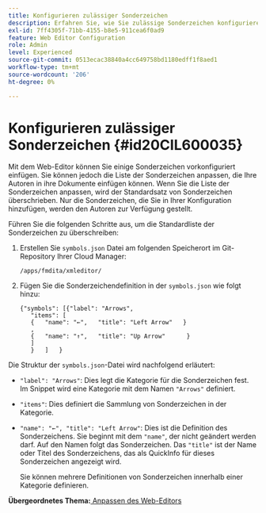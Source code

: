 ```yaml
---
title: Konfigurieren zulässiger Sonderzeichen
description: Erfahren Sie, wie Sie zulässige Sonderzeichen konfigurieren
exl-id: 7ff4305f-71bb-4155-b8e5-911cea6f0ad9
feature: Web Editor Configuration
role: Admin
level: Experienced
source-git-commit: 0513ecac38840a4cc649758bd1180edff1f8aed1
workflow-type: tm+mt
source-wordcount: '206'
ht-degree: 0%

---
```


# Konfigurieren zulässiger Sonderzeichen {#id20CIL600035}

Mit dem Web-Editor können Sie einige Sonderzeichen vorkonfiguriert einfügen. Sie können jedoch die Liste der Sonderzeichen anpassen, die Ihre Autoren in ihre Dokumente einfügen können. Wenn Sie die Liste der Sonderzeichen anpassen, wird der Standardsatz von Sonderzeichen überschrieben. Nur die Sonderzeichen, die Sie in Ihrer Konfiguration hinzufügen, werden den Autoren zur Verfügung gestellt.

Führen Sie die folgenden Schritte aus, um die Standardliste der Sonderzeichen zu überschreiben:

1. Erstellen Sie `symbols.json` Datei am folgenden Speicherort im Git-Repository Ihrer Cloud Manager:

   ```
   /apps/fmdita/xmleditor/
   ```

1. Fügen Sie die Sonderzeichendefinition in der `symbols.json` wie folgt hinzu:

   ```
   {"symbols": [{"label": "Arrows",
      "items": [
      {   "name": "←",   "title": "Left Arrow"   } 
      ,   
      {   "name": "↑",   "title": "Up Arrow"      } 
      ]   
      }   ]   }
   ```


Die Struktur der `symbols.json`-Datei wird nachfolgend erläutert:

- `"label": "Arrows"`: Dies legt die Kategorie für die Sonderzeichen fest. Im Snippet wird eine Kategorie mit dem Namen `"Arrows"` definiert.
- `"items"`: Dies definiert die Sammlung von Sonderzeichen in der Kategorie.
- `"name": "←", "title": "Left Arrow"`: Dies ist die Definition des Sonderzeichens. Sie beginnt mit dem `"name"`, der nicht geändert werden darf. Auf den Namen folgt das Sonderzeichen. Das `"title"` ist der Name oder Titel des Sonderzeichens, das als QuickInfo für dieses Sonderzeichen angezeigt wird.

  Sie können mehrere Definitionen von Sonderzeichen innerhalb einer Kategorie definieren.


**Übergeordnetes Thema:**[ Anpassen des Web-Editors](conf-web-editor.md)
